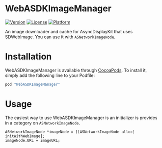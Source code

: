# WebASDKImageManager

[![Version](https://img.shields.io/cocoapods/v/WebASDKImageManager.svg?style=flat)](http://cocoadocs.org/docsets/WebASDKImageManager)
[![License](https://img.shields.io/cocoapods/l/WebASDKImageManager.svg?style=flat)](http://cocoadocs.org/docsets/WebASDKImageManager)
[![Platform](https://img.shields.io/cocoapods/p/WebASDKImageManager.svg?style=flat)](http://cocoadocs.org/docsets/WebASDKImageManager)

An image downloader and cache for AsyncDisplayKit that uses SDWebImage. You can use it with `ASNetworkImageNode`.

# Installation

WebASDKImageManager is available through [CocoaPods](http://cocoapods.org). To install it, simply add the following line to your Podfile:

```ruby
pod "WebASDKImageManager"
```

# Usage

The easiest way to use WebASDKImageManager is an initializer is provides in a category on `ASNetworkImageNode`.

```objc
ASNetworkImageNode *imageNode = [[ASNetworkImageNode alloc] initWithWebImage];
imageNode.URL = imageURL;
```
